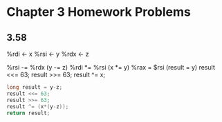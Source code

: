 # Chapter 3 Homework Problems

## 3.58

%rdi <- x
%rsi <- y
%rdx <- z

%rsi -= %rdx (y -= z)
%rdi *= %rsi (x *= y)
%rax = $rsi (result = y)
result <<= 63;
result >>= 63;
result ^= x;

```C
long result = y-z;
result <<= 63;
result >>= 63;
result ^= (x*(y-z));
return result;
```